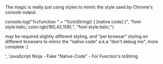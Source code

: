 The magic is really just using styles to mimic the style used by Chrome's console output.

console.log("%cfunction " + "%ctoString() { [native code] }", "font-style:italic; color:rgb(180,42,158);", "font-style:italic;")

may be required slightly different styling,
and "per browser" styling on different browsers to 
mimic the "native code" a.k.a "don't debug me", more complete :]

', 'JavaScript Ninja - Fake "Native-Code" - For Function's toString
